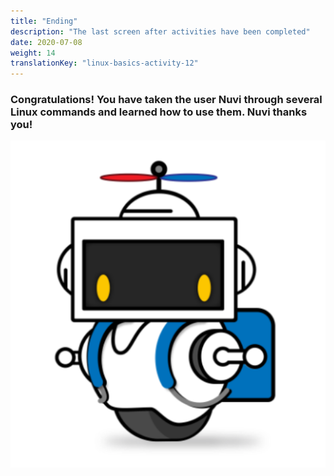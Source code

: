 ```yaml
---
title: "Ending"
description: "The last screen after activities have been completed"
date: 2020-07-08
weight: 14
translationKey: "linux-basics-activity-12"
---
```


### Congratulations! You have taken the user Nuvi through several Linux commands and learned how to use them. Nuvi thanks you!

![nuvi picture](images/nuvi.PNG?classes=border,shadow)